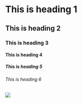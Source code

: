
<html>
<body>

<h1>This is heading 1</h1>
<h2>This is heading 2</h2>
<h3>This is heading 3</h3>
<h4>This is heading 4</h4>
<h5>This is heading 5</h5>
<h6>This is heading 6</h6>
<img src="https://user-images.githubusercontent.com/61055110/74542385-eb362080-4f5c-11ea-998a-b50d91aa41c2.jpg">
</body>
</html>
